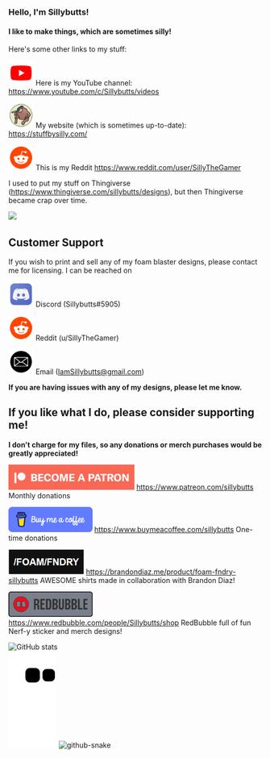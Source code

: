 ### Hello, I'm Sillybutts!
#### I like to make things, which are sometimes silly!

Here's some other links to my stuff:

<a href="https://www.youtube.com/c/Sillybutts/videos"><img alt="YouTube Button" style="border-width:0" src="GHimages/YouTube%20Icon.png" height="50" /></a> Here is my YouTube channel: https://www.youtube.com/c/Sillybutts/videos

<a href="https://stuffbysilly.com/"><img alt="StuffBySilly Button" style="border-width:0" src="GHimages/512x512%20Logo%20Circle%20Biggericon%20Outlined.png" height="50" /></a> My website (which is sometimes up-to-date): https://stuffbysilly.com/

<a href="https://www.reddit.com/user/SillyTheGamer"><img alt="Reddit Button" style="border-width:0" src="GHimages/Reddit%20Icon.png" height="50" /></a> This is my Reddit https://www.reddit.com/user/SillyTheGamer

I used to put my stuff on Thingiverse (https://www.thingiverse.com/sillybutts/designs), but then Thingiverse became crap over time.




<img src="GHimages/.png" width="500">


## Customer Support

If you wish to print and sell any of my foam blaster designs, please contact me for licensing. 
I can be reached on 

<img alt="Discord Button" style="border-width:0" src="GHimages/Discord%20Icon.png" height="50" /> Discord (Sillybutts#5905) 

<a href="https://www.reddit.com/user/SillyTheGamer"><img alt="Reddit Button" style="border-width:0" src="GHimages/Reddit%20Icon.png" height="50" /></a> Reddit (u/SillyTheGamer)

<a href="IamSillybutts@gmail.com"><img alt="Email Button" style="border-width:0" src="GHimages/Email%20Icon.png" height="50" /></a> Email (IamSillybutts@gmail.com)


**If you are having issues with any of my designs, please let me know.**


## If you like what I do, please consider supporting me!

**I don't charge for my files, so any donations or merch purchases would be greatly appreciated!**

<a href="https://www.patreon.com/sillybutts/"><img alt="Patreon Button" style="border-width:0" src="GHimages/PatreonButton.png" height="50" /></a> https://www.patreon.com/sillybutts Monthly donations

<a href="https://www.buymeacoffee.com/sillybutts/"><img alt="BuyMeACoffee Button" style="border-width:0" src="GHimages/buymeacoffeeButton2.png" height="50" /></a> https://www.buymeacoffee.com/sillybutts One-time donations

<a href="https://brandondiaz.me/product/foam-fndry-sillybutts"><img alt="FoamFNDRY Button" style="border-width:0" src="GHimages/FoamFndry%20BrandonDiaz%20Icon.png" height="50" /></a> https://brandondiaz.me/product/foam-fndry-sillybutts AWESOME shirts made in collaboration with Brandon Diaz! 

<a href="https://www.redbubble.com/people/Sillybutts/shop/"><img alt="RedBubble Button" style="border-width:0" src="GHimages/RedbubbleButton.png" height="50" /></a> https://www.redbubble.com/people/Sillybutts/shop RedBubble full of fun Nerf-y sticker and merch designs!  

![GitHub stats](https://github-readme-stats.vercel.app/api?username=Sillybutts&show_icons=true)  
![Snake animation](https://github.com/sillybutts/sillybutts/blob/output/github-contribution-snake.svg)
<picture>
  <source media="(prefers-color-scheme: dark)" srcset="github-contribution-grid-snake-dark.svg" /> 
  <source media="(prefers-color-scheme: light)" srcset="github-contribution-grid-snake.svg" />
  <img alt="github-snake" src="github-snake.svg" />
</picture>

